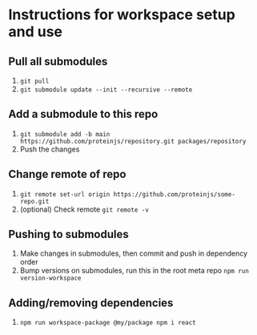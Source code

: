 # Instructions for workspace setup and use

## Pull all submodules

1. `git pull`
2. `git submodule update --init --recursive --remote`

## Add a submodule to this repo

1. `git submodule add -b main https://github.com/proteinjs/repository.git packages/repository`
2. Push the changes

## Change remote of repo

1. `git remote set-url origin https://github.com/proteinjs/some-repo.git`
2. (optional) Check remote `git remote -v`

## Pushing to submodules

1. Make changes in submodules, then commit and push in dependency order
2. Bump versions on submodules, run this in the root meta repo `npm run version-workspace`

## Adding/removing dependencies

1. `npm run workspace-package @my/package npm i react`